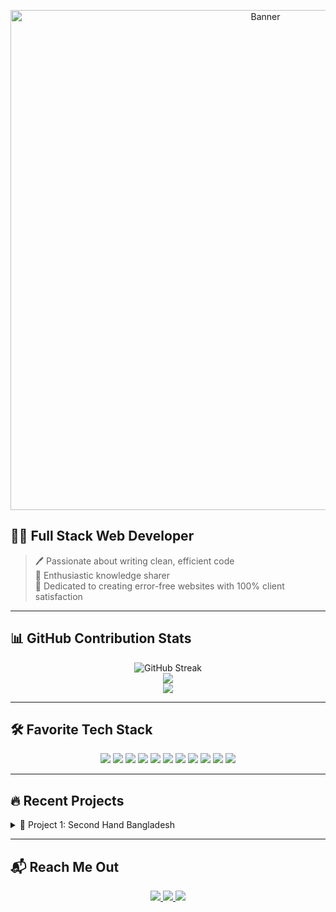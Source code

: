 <!-- Banner Image -->
<p align="center">
  <img src="https://raw.githubusercontent.com/Moniruzzaman2525/your-repo-name/main/assets/banner.png" alt="Banner" width="800" />
</p>


## 👨‍💻 Full Stack Web Developer

> 🖊️ Passionate about writing clean, efficient code  
> 🎤 Enthusiastic knowledge sharer  
> 💼 Dedicated to creating error-free websites with 100% client satisfaction

---

## 📊 GitHub Contribution Stats

<p align="center">
  <img src="https://github-readme-streak-stats.herokuapp.com?user=Moniruzzaman2525&theme=radical&hide_border=true" alt="GitHub Streak" />
  <br />
  <img src="https://github-readme-stats.vercel.app/api?username=Moniruzzaman2525&show_icons=true&theme=tokyonight" />
  <br />
  <img src="https://github-readme-stats.vercel.app/api/top-langs/?username=Moniruzzaman2525&layout=compact&theme=tokyonight" />
</p>

---

## 🛠️ Favorite Tech Stack

<p align="center">
  <img src="https://img.shields.io/badge/React-61DAFB?style=for-the-badge&logo=react&logoColor=black" />
  <img src="https://img.shields.io/badge/Redux-764ABC?style=for-the-badge&logo=redux&logoColor=white" />
  <img src="https://img.shields.io/badge/Tailwind_CSS-38B2AC?style=for-the-badge&logo=tailwind-css&logoColor=white" />
  <img src="https://img.shields.io/badge/Next.js-000000?style=for-the-badge&logo=next.js&logoColor=white" />
  <img src="https://img.shields.io/badge/Node.js-339933?style=for-the-badge&logo=node.js&logoColor=white" />
  <img src="https://img.shields.io/badge/Express.js-000000?style=for-the-badge&logo=express&logoColor=white" />
  <img src="https://img.shields.io/badge/MongoDB-47A248?style=for-the-badge&logo=mongodb&logoColor=white" />
  <img src="https://img.shields.io/badge/PostgreSQL-336791?style=for-the-badge&logo=postgresql&logoColor=white" />
  <img src="https://img.shields.io/badge/Prisma-2D3748?style=for-the-badge&logo=prisma&logoColor=white" />
  <img src="https://img.shields.io/badge/TypeScript-3178C6?style=for-the-badge&logo=typescript&logoColor=white" />
  <img src="https://img.shields.io/badge/JavaScript-F7DF1E?style=for-the-badge&logo=javascript&logoColor=black" />
</p>

---

## 🔥 Recent Projects

<details>
  <summary>🧩 Project 1: Second Hand Bangladesh</summary>

  - 📱 Responsive UI with light/dark mode  
  - 🧰 Stack: Next.js, Tailwind CSS, Express.js, MongoDB  
  - 🔗 [Live Demo](https://second-hand-client-dc3y.vercel.app/)

</details>

---

## 📬 Reach Me Out

<p align="center">
  <a href="https://www.linkedin.com/in/moniruzzaman25/" target="_blank">
    <img src="https://img.shields.io/badge/LinkedIn-0A66C2?style=for-the-badge&logo=linkedin&logoColor=white" />
  </a>
  <a href="https://github.com/Moniruzzaman2525" target="_blank">
    <img src="https://img.shields.io/badge/GitHub-181717?style=for-the-badge&logo=github&logoColor=white" />
  </a>
  <a href="https://www.facebook.com/moniruzzaman255/" target="_blank">
    <img src="https://img.shields.io/badge/Facebook-1877F2?style=for-the-badge&logo=facebook&logoColor=white" />
  </a>
</p>

